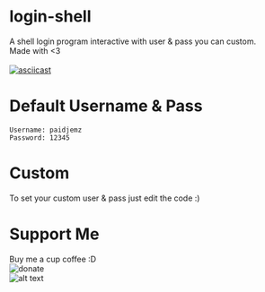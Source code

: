 # login-shell
A shell login program interactive with user & pass you can custom.</br>
Made with <3</br><br/>
[![asciicast](https://asciinema.org/a/325476.png)](https://asciinema.org/a/325476)

# Default Username & Pass
```
Username: paidjemz
Password: 12345
```

# Custom
To set your custom user & pass just edit the code :)<br/>

# Support Me
Buy me a cup coffee :D<br/>
![donate](https://paidjemz.files.wordpress.com/2020/05/gopayy.png)
<br/>
![alt text](http://xcodeserver.my.id/gopay.png)
